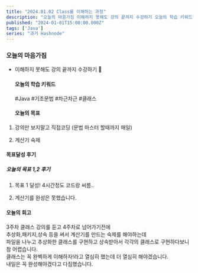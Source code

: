 ```yaml
---
title: "2024.01.02 Class를 이해하는 과정"
description: "오늘의 마음가짐 이해하지 못해도 강의 끝까지 수강하기 오늘의 학습 키워드 #Java #기초문법 #차근차근 #클래스 오늘의 목표 강의만 보지말고 직접코딩 (문법 마스터 할때까지 매일) 계산기 숙제 목표달성 후기 오늘의 목표 1,2 후기 목표 1 달성! 4시간정도 코드랑 씨름.. 계산기를 완성은 못했습니다. 오늘의 회고 3주차 클래스 강의를 듣고 4주차로 넘어가기전에추상화,패키지,상속 등을 써서 계산기를 만드는 숙제를 해..."
published: "2024-01-01T15:00:00.000Z"
tags: ['Java']
series: "과거 Hashnode"
---
```


### **오늘의 마음가짐**

* 이해하지 못해도 강의 끝까지 수강하기 
    
    #### 오늘의 학습 키워드
    
    #Java #기초문법 #차근차근 #클래스
    
    #### 오늘의 목표
    

1. 강의만 보지말고 직접코딩 (문법 마스터 할때까지 매일)
    
2. 계산기 숙제
    

#### **목표달성 후기**

##### 오늘의 목표 1,2 후기

1. 목표 1 달성! 4시간정도 코드랑 씨름..
    
2. 계산기를 완성은 못했습니다.
    

#### **오늘의 회고**

3주차 클래스 강의를 듣고 4주차로 넘어가기전에  
추상화,패키지,상속 등을 써서 계산기를 만드는 숙제를 해야하는데  
파일을 나누고 추상화한 클래스를 구현하고 상속받아서 각각의 클래스로 구현하다보니 참 어렵습니다.  
클래스는 꼭 완벽하게 이해하자!라고 열심히 했는데 더 열심히 해야겠습니다.  
내일은 꼭 완성해야겠다고 다짐했습니다.